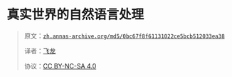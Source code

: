# 真实世界的自然语言处理

> 原文：[`zh.annas-archive.org/md5/0bc67f8f61131022ce5bcb512033ea38`](https://zh.annas-archive.org/md5/0bc67f8f61131022ce5bcb512033ea38)
> 
> 译者：[飞龙](https://github.com/wizardforcel)
> 
> 协议：[CC BY-NC-SA 4.0](http://creativecommons.org/licenses/by-nc-sa/4.0/)